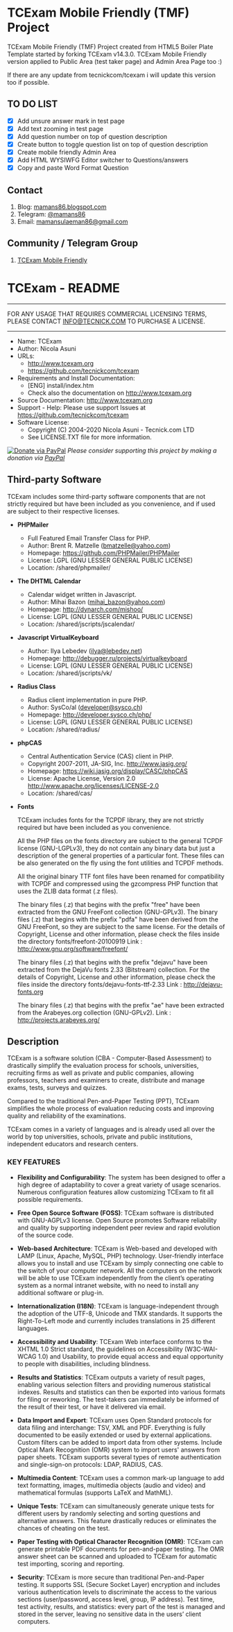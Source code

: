 # TCExam Mobile Friendly (TMF) Project

TCExam Mobile Friendly (TMF) Project created from HTML5 Boiler Plate Template started by forking TCExam v14.3.0. TCExam Mobile Friendly version applied to Public Area (test taker page) and Admin Area Page too :)

If there are any update from tecnickcom/tcexam i will update this version too if possible.

## TO DO LIST
- [x] Add unsure answer mark in test page
- [x] Add text zooming in test page
- [x] Add question number on top of question description
- [x] Create button to toggle question list on top of question description
- [x] Create mobile friendly Admin Area
- [x] Add HTML WYSIWFG Editor switcher to Questions/answers
- [x] Copy and paste Word Format Question 

## Contact
1. Blog: [mamans86.blogspot.com](https://mamans86.blogspot.com)
2. Telegram: [@mamans86](https://t.me/mamans86)
3. Email: mamansulaeman86@gmail.com

## Community / Telegram Group
1. [TCExam Mobile Friendly](https://t.me/tcexam_mobile)


# TCExam - README

------------------------------------------------------

FOR ANY USAGE THAT REQUIRES COMMERCIAL LICENSING TERMS,
PLEASE CONTACT INFO@TECNICK.COM TO PURCHASE A LICENSE.

------------------------------------------------------

* Name: TCExam
* Author: Nicola Asuni
* URLs:
	* http://www.tcexam.org
	* https://github.com/tecnickcom/tcexam
* Requirements and Install Documentation:
	* [ENG] install/index.htm
	* Check also the documentation on http://www.tcexam.org
* Source Documentation:
	http://www.tcexam.org
* Support - Help:
	Please use support Issues at https://github.com/tecnickcom/tcexam
* Software License:
	* Copyright (C) 2004-2020 Nicola Asuni - Tecnick.com LTD
	* See LICENSE.TXT file for more information.


[![Donate via PayPal](https://img.shields.io/badge/donate-paypal-87ceeb.svg)](https://www.paypal.com/cgi-bin/webscr?cmd=_donations&currency_code=GBP&business=paypal@tecnick.com&item_name=donation%20for%20tcexam%20project)
*Please consider supporting this project by making a donation via [PayPal](https://www.paypal.com/cgi-bin/webscr?cmd=_donations&currency_code=GBP&business=paypal@tecnick.com&item_name=donation%20for%20tcexam%20project)*


## Third-party Software

TCExam includes some third-party software components that are not strictly required but have been included as you convenience, and if used are subject to their respective licenses.

* **PHPMailer**
    * Full Featured Email Transfer Class for PHP.
    * Author: Brent R. Matzelle (bmatzelle@yahoo.com)
    * Homepage: https://github.com/PHPMailer/PHPMailer
    * License: LGPL (GNU LESSER GENERAL PUBLIC LICENSE)
    * Location: /shared/phpmailer/

* **The DHTML Calendar**
    * Calendar widget written in Javascript.
    * Author: Mihai Bazon (mihai_bazon@yahoo.com)
    * Homepage: http://dynarch.com/mishoo/
    * License: LGPL (GNU LESSER GENERAL PUBLIC LICENSE)
    * Location: /shared/jscripts/jscalendar/

* **Javascript VirtualKeyboard**
    * Author: Ilya Lebedev (ilya@lebedev.net)
    * Homepage: http://debugger.ru/projects/virtualkeyboard
    * License: LGPL (GNU LESSER GENERAL PUBLIC LICENSE)
    * Location: /shared/jscripts/vk/

* **Radius Class**
    * Radius client implementation in pure PHP.
    * Author: SysCo/al (developer@sysco.ch)
    * Homepage: http://developer.sysco.ch/php/
    * License: LGPL (GNU LESSER GENERAL PUBLIC LICENSE)
    * Location: /shared/radius/

* **phpCAS**
    * Central Authentication Service (CAS) client in PHP.
    * Copyright 2007-2011, JA-SIG, Inc. http://www.jasig.org/
    * Homepage: https://wiki.jasig.org/display/CASC/phpCAS
    * License: Apache License, Version 2.0 http://www.apache.org/licenses/LICENSE-2.0
    * Location: /shared/cas/

* **Fonts**

    TCExam includes fonts for the TCPDF library, they are not strictly required but have been included as you convenience.

    All the PHP files on the fonts directory are subject to the general TCPDF license (GNU-LGPLv3),
    they do not contain any binary data but just a description of the general properties of a particular font.
    These files can be also generated on the fly using the font utilities and TCPDF methods.

    All the original binary TTF font files have been renamed for compatibility with TCPDF and compressed using the gzcompress PHP function that uses the ZLIB data format (.z files).

    The binary files (.z) that begins with the prefix "free" have been extracted from the GNU FreeFont collection (GNU-GPLv3).
    The binary files (.z) that begins with the prefix "pdfa" have been derived from the GNU FreeFont, so they are subject to the same license.
    For the details of Copyright, License and other information, please check the files inside the directory fonts/freefont-20100919
    Link : http://www.gnu.org/software/freefont/

    The binary files (.z) that begins with the prefix "dejavu" have been extracted from the DejaVu fonts 2.33 (Bitstream) collection.
    For the details of Copyright, License and other information, please check the files inside the directory fonts/dejavu-fonts-ttf-2.33
    Link : http://dejavu-fonts.org

    The binary files (.z) that begins with the prefix "ae" have been extracted from the Arabeyes.org collection (GNU-GPLv2).
    Link : http://projects.arabeyes.org/


## Description

TCExam is a software solution (CBA - Computer-Based Assessment) to
drastically simplify the evaluation process for schools, universities,
recruiting firms as well as private and public companies, allowing
professors, teachers and examiners to create, distribute and manage exams,
tests, surveys and quizzes.

Compared to the traditional Pen-and-Paper Testing (PPT), TCExam simplifies
the whole process of evaluation reducing costs and improving quality and
reliability of the examinations.

TCExam comes in a variety of languages and is already used all over the
world by top universities, schools, private and public institutions,
independent educators and research centers.

### KEY FEATURES

* **Flexibility and Configurability**: The system has been designed to offer a
high degree of adaptability to cover a great variety of usage scenarios.
Numerous configuration features allow customizing TCExam to fit all possible
requirements.

* **Free Open Source Software (FOSS)**: TCExam software is distributed with
GNU-AGPLv3 license. Open Source promotes Software reliability and quality by
supporting independent peer review and rapid evolution of the source code.

* **Web-based Architecture**: TCExam is Web-based and developed with LAMP
(Linux, Apache, MySQL, PHP) technology. User-friendly interface allows you
to install and use TCExam by simply connecting one cable to the switch of
your computer network. All the computers on the network will be able to use
TCExam independently from the client’s operating system as a normal intranet
website, with no need to install any additional software or plug-in.

* **Internationalization (I18N)**: TCExam is language-independent through the
adoption of the UTF-8, Unicode and  TMX standards. It supports the
Right-To-Left mode and currently includes translations in 25 different
languages.

* **Accessibility and Usability**: TCExam Web interface conforms to the XHTML
1.0 Strict standard, the guidelines on Accessibility (W3C-WAI-WCAG 1.0) and
Usability, to provide equal access and equal opportunity to people with
disabilities, including blindness.

* **Results and Statistics**: TCExam outputs a variety of result pages, enabling
various selection filters and providing numerous statistical indexes.
Results and statistics can then be exported into various formats for filing
or reworking. The test-takers can immediately be informed of the result of
their test, or have it delivered via email.

* **Data Import and Export**: TCExam uses Open Standard protocols for data
filing and interchange: TSV, XML and PDF. Everything is fully documented to
be easily extended or used by external applications. Custom filters can be
added to import data from other systems. Include Optical Mark Recognition
(OMR) system to import users' answers from paper sheets. TCExam supports
several types of remote authentication and single-sign-on protocols: LDAP,
RADIUS, CAS.

* **Multimedia Content**: TCExam uses a common mark-up language to add text
formatting, images, multimedia objects (audio and video) and mathematical
formulas (supports LaTeX and MathML).

* **Unique Tests**: TCExam can simultaneously generate unique tests for
different users by randomly selecting and sorting questions and alternative
answers. This feature drastically reduces or eliminates the chances of
cheating on the test.

* **Paper Testing with Optical Character Recognition (OMR)**: TCExam can
generate printable PDF documents for pen-and-paper testing. The OMR answer
sheet can be scanned and uploaded to TCExam for automatic test importing,
scoring and reporting.

* **Security**: TCExam is more secure than traditional Pen-and-Paper testing.
It supports SSL (Secure Socket Layer) encryption and includes various
authentication levels to discriminate the access to the various sections
(user/password, access level, group, IP address). Test time, test activity,
results, and statistics: every part of the test is managed and stored in the
server, leaving no sensitive data in the users’ client computers.
